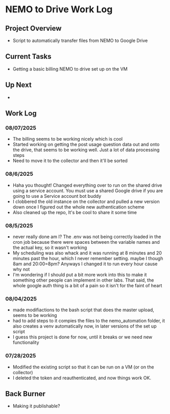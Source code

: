 # NEMO to Drive Work Log

## Project Overview
- Script to automatically transfer files from NEMO to Google Drive

## Current Tasks
- Getting a basic billing NEMO to drive set up on the VM

## Up Next
- 

## Work Log

### 08/07/2025
- The billing seems to be working nicely which is cool
- Started working on getting the post usage question data out and onto the drive, that seems to be working well. Just a lot of data processing steps
- Need to move it to the collector and then it'll be sorted

### 08/6/2025
- Haha you thought! Changed everything over to run on the shared drive using a service account. You must use a shared Google drive if you are going to use a Service account bot buddy
- I clobbered the old instance on the collector and pulled a new version down once I figured out the whole new authentication scheme
- Also cleaned up the repo, It's be cool to share it some time

### 08/5/2025
- never really done am I? The .env was not being correctly loaded in the cron job because there were spaces between the variable names and the actual key, so it wasn't working
- My scheduling was also whack and it was running at 8 minutes and 20 minutes past the hour, which I never remember setting. maybe I though 8am and 20:00=8pm? Anyways I changed it to run every hour cause why not
- I'm wondering if I should put a bit more work into this to make it something other people can implement in other labs. That said, the whole google auth thing is a bit of a pain so it isn't for the faint of heart

### 08/04/2025
- made modifiactions to the bash script that does the master upload, seems to be working
- had to add steps to it compies the files to the nemo_automation folder, it also creates a venv automatically now, in later versions of the set up script
- I guess this project is done for now, until it breaks or we need new functionality

### 07/28/2025
- Modified the existing script so that it can be run on a VM (or on the collector)
- I deleted the token and reauthenticated, and now things work OK.

## Back Burner
- Making it publishable?

